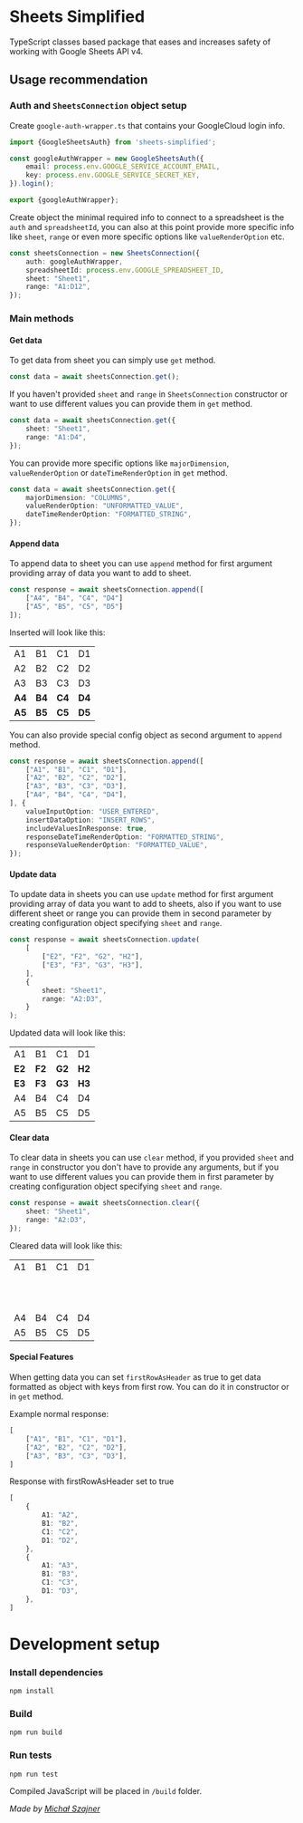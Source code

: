 # Sheets Simplified

TypeScript classes based package that eases and increases safety of working with Google Sheets API v4.

## Usage recommendation

### Auth and `SheetsConnection` object setup

Create `google-auth-wrapper.ts` that contains your GoogleCloud login info.

```typescript
import {GoogleSheetsAuth} from 'sheets-simplified';

const googleAuthWrapper = new GoogleSheetsAuth({
    email: process.env.GOOGLE_SERVICE_ACCOUNT_EMAIL,
    key: process.env.GOOGLE_SERVICE_SECRET_KEY,
}).login();

export {googleAuthWrapper};
```

Create object the minimal required info to connect to a spreadsheet is the `auth` and `spreadsheetId`, you can also at
this point provide more specific info like `sheet`, `range` or even more specific options like `valueRenderOption` etc.

```typescript 
const sheetsConnection = new SheetsConnection({
    auth: googleAuthWrapper,
    spreadsheetId: process.env.GOOGLE_SPREADSHEET_ID,
    sheet: "Sheet1",
    range: "A1:D12",
});
```

### Main methods

#### Get data

To get data from sheet you can simply use `get` method.

```typescript
const data = await sheetsConnection.get();
```

If you haven't provided `sheet` and `range` in `SheetsConnection` constructor or want to use different values you can
provide them in `get` method.

```typescript
const data = await sheetsConnection.get({
    sheet: "Sheet1",
    range: "A1:D4",
});
```

You can provide more specific options like `majorDimension`, `valueRenderOption` or `dateTimeRenderOption` in `get`
method.

```typescript
const data = await sheetsConnection.get({
    majorDimension: "COLUMNS",
    valueRenderOption: "UNFORMATTED_VALUE",
    dateTimeRenderOption: "FORMATTED_STRING",
});
```

#### Append data

To append data to sheet you can use `append` method for first argument providing array of data you want to add to sheet.

```typescript
const response = await sheetsConnection.append([
    ["A4", "B4", "C4", "D4"]
    ["A5", "B5", "C5", "D5"]
]);
```

Inserted will look like this:

<table>
    <tr><td>A1</td><td>B1</td><td>C1</td><td>D1</td></tr>
    <tr><td>A2</td><td>B2</td><td>C2</td><td>D2</td></tr>
    <tr><td>A3</td><td>B3</td><td>C3</td><td>D3</td></tr>
    <tr style="font-weight: bold"><td>A4</td><td>B4</td><td>C4</td><td>D4</td></tr>
    <tr style="font-weight: bold"><td>A5</td><td>B5</td><td>C5</td><td>D5</td></tr>
</table>

You can also provide special config object as second argument to `append` method.

```typescript
const response = await sheetsConnection.append([
    ["A1", "B1", "C1", "D1"],
    ["A2", "B2", "C2", "D2"],
    ["A3", "B3", "C3", "D3"],
    ["A4", "B4", "C4", "D4"],
], {
    valueInputOption: "USER_ENTERED",
    insertDataOption: "INSERT_ROWS",
    includeValuesInResponse: true,
    responseDateTimeRenderOption: "FORMATTED_STRING",
    responseValueRenderOption: "FORMATTED_VALUE",
});
```

#### Update data

To update data in sheets you can use `update` method for first argument providing array of data you want to add to sheets, also if you want to use different sheet or range you can provide them in second parameter by creating configuration object specifying `sheet` and `range`.

```typescript
const response = await sheetsConnection.update(
    [
        ["E2", "F2", "G2", "H2"],
        ["E3", "F3", "G3", "H3"],
    ],
    {
        sheet: "Sheet1",
        range: "A2:D3",
    }
);
```

Updated data will look like this:
<table>
    <tr><td>A1</td><td>B1</td><td>C1</td><td>D1</td></tr>
    <tr style="font-weight: bold"><td>E2</td><td>F2</td><td>G2</td><td>H2</td></tr>
    <tr style="font-weight: bold"><td>E3</td><td>F3</td><td>G3</td><td>H3</td></tr>
    <tr><td>A4</td><td>B4</td><td>C4</td><td>D4</td></tr>
    <tr><td>A5</td><td>B5</td><td>C5</td><td>D5</td></tr>
</table>

#### Clear data

To clear data in sheets you can use `clear` method, if you provided `sheet` and `range` in constructor you don't have to provide any arguments, but if you want to use different values you can provide them in first parameter by creating configuration object specifying `sheet` and `range`.

```typescript
const response = await sheetsConnection.clear({
    sheet: "Sheet1",
    range: "A2:D3",
});
```

Cleared data will look like this:
<table>
    <tr><td>A1</td><td>B1</td><td>C1</td><td>D1</td></tr>
    <tr style="height: 2rem"><td></td><td></td><td></td><td></td></tr>
    <tr style="height: 2rem"><td></td><td></td><td></td><td></td></tr>
    <tr><td>A4</td><td>B4</td><td>C4</td><td>D4</td></tr>
    <tr><td>A5</td><td>B5</td><td>C5</td><td>D5</td></tr>
</table>

#### Special Features
When getting data you can set `firstRowAsHeader` as true to get data formatted as object with keys from first row. You can do it in constructor or in `get` method.

Example normal response:
```typescript
[
    ["A1", "B1", "C1", "D1"],
    ["A2", "B2", "C2", "D2"],
    ["A3", "B3", "C3", "D3"],
]
```
Response with firstRowAsHeader set to true
```typescript
[
    {
        A1: "A2",
        B1: "B2",
        C1: "C2",
        D1: "D2",
    },
    {
        A1: "A3",
        B1: "B3",
        C1: "C3",
        D1: "D3",
    },
]
```

# Development setup

### Install dependencies

```shell
npm install
```

### Build

```shell
npm run build
```

### Run tests

```shell
npm run test
```

Compiled JavaScript will be placed in `/build` folder.

_Made by [Michał Szajner](https://github.com/M1chalS)_